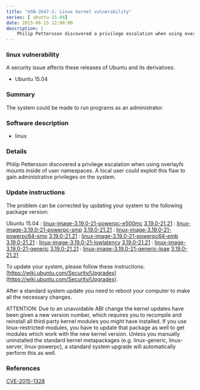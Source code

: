 ```yaml
---
title: "USN-2647-1: Linux kernel vulnerability"
series: [ ubuntu-15.04]
date: 2015-06-15 12:00:00
description: |
    Philip Pettersson discovered a privilege escalation when using overlayfs mounts inside of user namespaces. A local user could exploit this flaw to gain administrative privileges on the system. 
--- 
```

 
 


### linux vulnerability

A security issue affects these releases of Ubuntu and its derivatives:

* Ubuntu 15.04

### Summary

The system could be made to run programs as an administrator. 

### Software description

* linux 

### Details

Philip Pettersson discovered a privilege escalation when using overlayfs mounts inside of user namespaces. A local user could exploit this flaw to gain administrative privileges on the system. 

### Update instructions

The problem can be corrected by updating your system to the following package version:

Ubuntu 15.04
 : [linux-image-3.19.0-21-powerpc-e500mc](https://launchpad.net/ubuntu/+source/linux) <span> [3.19.0-21.21](https://launchpad.net/ubuntu/+source/linux/3.19.0-21.21) </span> 
 : [linux-image-3.19.0-21-powerpc-smp](https://launchpad.net/ubuntu/+source/linux) <span> [3.19.0-21.21](https://launchpad.net/ubuntu/+source/linux/3.19.0-21.21) </span> 
 : [linux-image-3.19.0-21-powerpc64-smp](https://launchpad.net/ubuntu/+source/linux) <span> [3.19.0-21.21](https://launchpad.net/ubuntu/+source/linux/3.19.0-21.21) </span> 
 : [linux-image-3.19.0-21-powerpc64-emb](https://launchpad.net/ubuntu/+source/linux) <span> [3.19.0-21.21](https://launchpad.net/ubuntu/+source/linux/3.19.0-21.21) </span> 
 : [linux-image-3.19.0-21-lowlatency](https://launchpad.net/ubuntu/+source/linux) <span> [3.19.0-21.21](https://launchpad.net/ubuntu/+source/linux/3.19.0-21.21) </span> 
 : [linux-image-3.19.0-21-generic](https://launchpad.net/ubuntu/+source/linux) <span> [3.19.0-21.21](https://launchpad.net/ubuntu/+source/linux/3.19.0-21.21) </span> 
 : [linux-image-3.19.0-21-generic-lpae](https://launchpad.net/ubuntu/+source/linux) <span> [3.19.0-21.21](https://launchpad.net/ubuntu/+source/linux/3.19.0-21.21) </span> 

To update your system, please follow these instructions: [https://wiki.ubuntu.com/Security/Upgrades](https://wiki.ubuntu.com/Security/Upgrades).

After a standard system update you need to reboot your computer to make all the necessary changes.

ATTENTION: Due to an unavoidable ABI change the kernel updates have been given a new version number, which requires you to recompile and reinstall all third party kernel modules you might have installed. If you use linux-restricted-modules, you have to update that package as well to get modules which work with the new kernel version. Unless you manually uninstalled the standard kernel metapackages (e.g. linux-generic, linux-server, linux-powerpc), a standard system upgrade will automatically perform this as well. 

### References

 
 [CVE-2015-1328](http://people.ubuntu.com/~ubuntu-security/cve/CVE-2015-1328)
 

